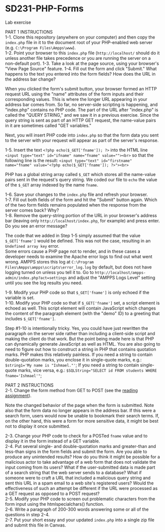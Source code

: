 # SD231-PHP-Forms
Lab exercise

PART 1 INSTRUCTIONS  
1-1. Clone this repository (anywhere on your computer) and then copy the `index.php` file in it to the document root of your PHP-enabled web server (e.g. `C:\Program Files\Ampps\www`).  
1-2. Point your browser to this `index.php` file (`http://localhost/` should do it unless another file takes precedence or you are running the server on a non-default port).
1-3. Take a look at the page source, using your browser's "View Page Source" feature.
1-4. Fill out the form and click "Submit."  What happens to the text you entered into the form fields? How does the URL in the address bar change?

When you clicked the form's submit button, your browser formed an HTTP request URL using the "name" attributes of the form inputs and their corresponding values. This is where the longer URL appearing in your address bar comes from. So far, no server-side scripting is happening, and "index.php" contains no PHP code. The part of the URL after "index.php" is called the "QUERY STRING," and we saw it in a previous exercise. Since the query string is sent as part of an HTTP GET request, the name-value pairs in it are sometimes called "GET variables."  

Next, you will insert PHP code into `index.php` so that the form data you sent to the server with your request will appear as part of the server's response.

1-5. Insert the text `<?php echo($_GET['fname']); ?>` into the HTML line `<input type="text" id="ifname" name="fname" value=""><br>` so that the following line is the result:
`<input type="text" id="firstname" name="fname" value="<?php echo($_GET['fname']); ?>"><br>`

PHP has a global string array called `$_GET` which stores all the name-value pairs sent in the request's query string. We coded our file to `echo` the value of the `$_GET` array indexed by the name `fname`. 

1-6. Save your changes to the `index.php` file and refresh your browser.  
1-7. Fill out both fields of the form and hit the "Submit" button again. Which of the two form fields remains populated when the response from the server comes back? Why?  
1-8. Remove the query-string portion of the URL in your browser's address bar (leaving only `http://localhost/index.php`, for example) and press enter. Do you see an error message?  

The code that we added in Step 1-5 simply assumed that the value `$_GET['fname']` would be defined. This was not the case, resulting in an `Undefined array key` error.   
Some errors cause a PHP page not to render, and in these cases a developer needs to examine the Apache error logs to find out what went wrong. AMPPS stores this log at 
`C:\Program Files\Ampps\ampps\scripts\error_log.log` by default, but does not have logging turned on unless you tell it to. Go to `http://localhost/ampps-admin/index.php?act=settings` and adjust the "AMPPS Logs Level" setting until you see the log results you need.  

1-9. Modify your PHP code so that `$_GET['fname']` is only echoed if the variable is set.  
1-10. Modify your PHP code so that if `$_GET['fname']` set, a script element is echoed as well. This script element will contain JavaScript which changes the content of the paragraph element (with the "demo" ID) to a greeting that includes `$_GET['fname']`.  

Step #1-10 is intentionally tricky. Yes, you could have just rewritten the paragraph on the server side rather than including a client-side script and making the client do that work. But the point being made here is that PHP can dynamically generate JavaScript as well as HTML. You are also going to need to figure out how to construct a string in PHP that contains quotation marks. PHP makes this relatively painless. If you need a string to contain double-quotation marks, you enclose it in single-quote marks, e.g.: `$string1='My name is "Ishmael."'`; If you need a string to contain single-quote marks, vice versa, e.g.: `$SQLString="SELECT id FROM students WHERE fname='Ishmael'"`;  

PART 2 INSTRUCTIONS  
2-1. Change the form method from GET to POST (see the [reading assignment](https://www.w3schools.com/php/php_forms.asp)).  

Note the changed behavior of the page when the form is submitted. Note also that the form data no longer appears in the address bar. If this were a search form, users would now be unable to bookmark their search terms. If, on the other hand, this were a form for more sensitive data, it might be best not to display it once submitted. 

2-3. Change your PHP code to check for a POSTed `fname` value and to display it in the form instead of a GET variable.  
2-4. Put several single- and double-quotation marks and greater-than and less-than signs in the form fields and submit the form. Are you able to produce any unintended results? How do you think it might be possible for a malicious actor to take advantage of a web form that does not validate the input coming from its users?  What if the user-submitted data is made part of a search string that the web server sends to a database? What if someone were to craft a URL that included a malicious query string and sent this URL in a spam email to a web site's registered users? Would the effectiveness of such an attempt be different if the URL were processed as a GET request as opposed to a POST request?  
2-5. Modify your PHP code to screen out problematic characters from the form input using the htmlspecialchars() function.  
2-6. Write a paragraph of 200-300 words answering some or all of the questions in step 2-4.  
2-7. Put your short essay and your updated `index.php` into a single zip file and submit this file in Canvas.    

